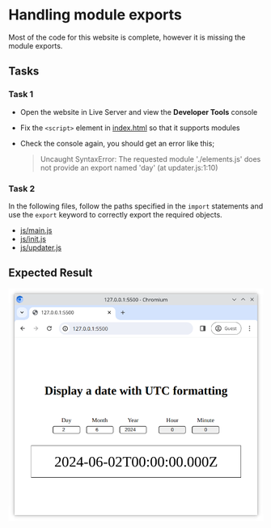 # Handling module exports

Most of the code for this website is complete, however it is missing the module exports.

## Tasks

### Task 1

- Open the website in Live Server and view the **Developer Tools** console
- Fix the `<script>` element in [index.html](./index.html) so that it supports modules
- Check the console again, you should get an error like this;

  > Uncaught SyntaxError: The requested module './elements.js' does not provide an export named 'day' (at updater.js:1:10)

### Task 2

In the following files, follow the paths specified in the `import` statements and use the `export` keyword to correctly export the required objects.

- [js/main.js](./js/main.js)
- [js/init.js](./js/init.js)
- [js/updater.js](./js/updater.js)

## Expected Result

![Expected result](./reference.png)
